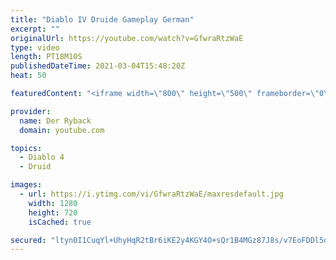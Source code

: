 ```yaml
---
title: "Diablo IV Druide Gameplay German"
excerpt: ""
originalUrl: https://youtube.com/watch?v=GfwraRtzWaE
type: video
length: PT18M10S
publishedDateTime: 2021-03-04T15:48:20Z
heat: 50

featuredContent: "<iframe width=\"800\" height=\"500\" frameborder=\"0\" src=\"https://www.youtube.com/embed/GfwraRtzWaE\" allow=\"accelerometer; autoplay; encrypted-media; gyroscope; picture-in-picture\" allowfullscreen></iframe>"

provider:
  name: Der Ryback
  domain: youtube.com

topics:
  - Diablo 4
  - Druid

images:
  - url: https://i.ytimg.com/vi/GfwraRtzWaE/maxresdefault.jpg
    width: 1280
    height: 720
    isCached: true

secured: "ltyn0I1CuqYl+UhyHqR2tBr6iKE2y4KGY4O+sQr1B4MGz87J8s/v7EoFDDl5d1UaW8QSE+EALCuzPG6EZ1He7/qZUH3ZRJZwP+fbJbFzHXEIF7/6W1YleUyqKbmNbJ7Ovp7Et8GwSZrl6i57WJ1ctL0mP9Yru1MQKqFiMJDqqbl4EA6oOIrQg9FEbCSIreoF5s5IF4HZSnFcxnEW7eV9tpimfw/+2gSPuy5NvR/mFGCA8BDgCxz6ZM70tqqfn4kKo/KBLB9zSmqETeM4KJCvm2K7bwwU53Pp8baiub22kTopxMJs82BRQ5KGvpy49UAr90cPIHo/X+fnBBWm81MlLhDYnZ+5InEJmjfvjTWU9mggXGa2DqrvO6gM7CxBLqu66FZuuw7ob7uqDWfpfo0A+AkW8o6Nd62xDL4VpgTwvqQ=;RWCjA7foxXaAf5Xu+QUjqg=="
---
```


